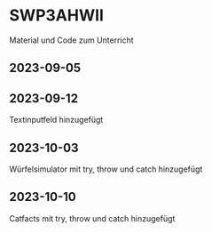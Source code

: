 # SWP3AHWII

Material und Code zum Unterricht

## 2023-09-05
## 2023-09-12
Textinputfeld hinzugefügt
## 2023-10-03
Würfelsimulator mit try, throw und catch hinzugefügt
## 2023-10-10
Catfacts mit try, throw und catch hinzugefügt